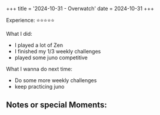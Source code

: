 +++
title = '2024-10-31 - Overwatch'
date = 2024-10-31
+++

Experience: ⭐⭐⭐⭐⭐

What I did:
- I played a lot of Zen
- I finished my 1/3 weekly challenges
- played some juno competitive

What I wanna do next time:
- Do some more weekly challenges
- keep practicing juno

Notes or special Moments:
- 